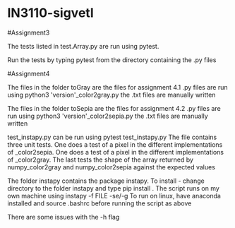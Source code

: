 # IN3110-sigvetl

#Assignment3

The tests listed in test.Array.py are run using pytest.

Run the tests by typing pytest from the directory containing the .py files

#Assignment4

The files in the folder toGray are the files for assignment 4.1
.py files are run using python3 'version'_color2gray.py
the .txt files are manually written

The files in the folder toSepia are the files for assignment 4.2
.py files are run using python3 'version'_color2sepia.py
the .txt files are manually written

test_instapy.py can be run using pytest test_instapy.py
The file contains three unit tests. One does a test of a pixel in the different implementations
of _color2sepia. One does a test of a pixel in the different implementations of _color2gray.
The last tests the shape of the array returned by numpy_color2gray and numpy_color2sepia against
the expected values

The folder instapy contains the package instapy. To install - change directory to the folder instapy and type
pip install .
The script runs on my own machine using instapy -f FILE -se/-g
To run on linux, have anaconda installed and source .bashrc before running the script as above

There are some issues with the -h flag
